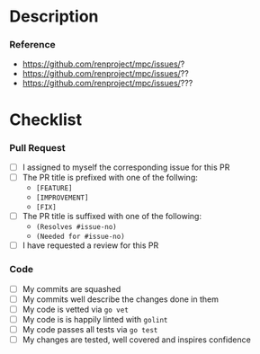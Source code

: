 <!-- IMPORTANT: Do have a tracking issue before creating this -->

# Description

<!-- Describe WHAT is the change and WHY -->
<!-- If it is a complicated fix, do include some steps to replicate or -->
<!-- execute it and also some extra changes or refactoring done here -->

### Reference

<!-- Add the respective issue(s) -->
- https://github.com/renproject/mpc/issues/?
- https://github.com/renproject/mpc/issues/??
- https://github.com/renproject/mpc/issues/???

# Checklist

### Pull Request
- [ ] I assigned to myself the corresponding issue for this PR
- [ ] The PR title is prefixed with one of the follwing:
  - `[FEATURE]`
  - `[IMPROVEMENT]`
  - `[FIX]`
- [ ] The PR title is suffixed with one of the following:
  - `(Resolves #issue-no)`
  - `(Needed for #issue-no)`
- [ ] I have requested a review for this PR

### Code
- [ ] My commits are squashed
- [ ] My commits well describe the changes done in them
- [ ] My code is vetted via `go vet`
- [ ] My code is is happily linted with `golint`
- [ ] My code passes all tests via `go test`
- [ ] My changes are tested, well covered and inspires confidence
